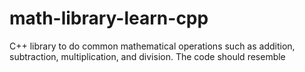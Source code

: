 # math-library-learn-cpp
C++ library to do common mathematical operations such as addition, subtraction, multiplication, and division. The code should resemble

